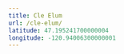 ```yaml
---
title: Cle Elum
url: /cle-elum/
latitude: 47.195241700000004
longitude: -120.94006300000001
---
```

